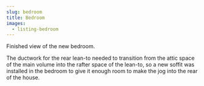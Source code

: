 ```yaml
---
slug: bedroom
title: Bedroom
images:
  - listing-bedroom
---
```

Finished view of the new bedroom.

The ductwork for the rear lean-to needed to transition from the attic space of the main volume into the rafter space of the lean-to, so a new soffit was installed in the bedroom to give it enough room to make the jog into the rear of the house.